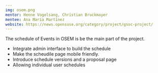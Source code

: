 ```yaml
---
img: osem.png
mentor: Henne Vogelsang, Christian Bruckmayer
mentee: Ana María Martínez
website: https://news.opensuse.org/category/project/gsoc-project/
---
```

The schedule of Events in OSEM is be the main part of the project.

* Integrate admin interface to build the schedule
* Make the scheudile page mobile friendly.
* Introduce schedule versions and a proposal page
* Allowing individual user schedules

